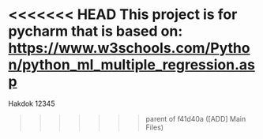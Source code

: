 <<<<<<< HEAD
This project is for pycharm that is based on:
https://www.w3schools.com/Python/python_ml_multiple_regression.asp
=======
Hakdok 12345
>>>>>>> parent of f41d40a ([ADD] Main Files)
